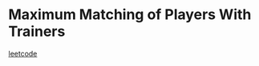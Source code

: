 Maximum Matching of Players With Trainers
=========================================
[leetcode](https://leetcode.com/problems/maximum-matching-of-players-with-trainers)
